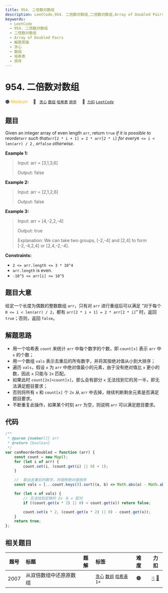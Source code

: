 ```yaml
---
title: 954. 二倍数对数组
description: LeetCode,954. 二倍数对数组,二倍数对数组,Array of Doubled Pairs,解题思路,贪心,数组,哈希表,排序
keywords:
  - LeetCode
  - 954. 二倍数对数组
  - 二倍数对数组
  - Array of Doubled Pairs
  - 解题思路
  - 贪心
  - 数组
  - 哈希表
  - 排序
---
```


# 954. 二倍数对数组

🟠 <font color=#ffb800>Medium</font>&emsp; 🔖&ensp; [`贪心`](/tag/greedy.md) [`数组`](/tag/array.md) [`哈希表`](/tag/hash-table.md) [`排序`](/tag/sorting.md)&emsp; 🔗&ensp;[`力扣`](https://leetcode.cn/problems/array-of-doubled-pairs) [`LeetCode`](https://leetcode.com/problems/array-of-doubled-pairs)

## 题目

Given an integer array of even length `arr`, return `true` _if it is possible
to reorder_`arr` _such that_`arr[2 * i + 1] = 2 * arr[2 * i]` _for every_`0 <=
i < len(arr) / 2` _, or_`false` _otherwise_.

**Example 1:**

> Input: arr = [3,1,3,6]
>
> Output: false

**Example 2:**

> Input: arr = [2,1,2,6]
>
> Output: false

**Example 3:**

> Input: arr = [4,-2,2,-4]
>
> Output: true
>
> Explanation: We can take two groups, [-2,-4] and [2,4] to form [-2,-4,2,4] or [2,4,-2,-4].

**Constraints:**

- `2 <= arr.length <= 3 * 10^4`
- `arr.length` is even.
- `-10^5 <= arr[i] <= 10^5`

## 题目大意

给定一个长度为偶数的整数数组 `arr`，只有对 `arr` 进行重组后可以满足 “对于每个 `0 <= i < len(arr) / 2`，都有 `arr[2 * i + 1] = 2 * arr[2 * i]`” 时，返回 `true`；否则，返回 `false`。

## 解题思路

- 用一个哈希表 `count` 来统计 `arr` 中每个数字的个数，即 `count[x]` 表示 `arr` 中 `x` 的个数；
- 用一个数组 `vals` 表示去重后的所有数字，并将其按绝对值从小到大排序；
- 遍历 `vals`，假设 `x` 为 `arr` 中绝对值最小的元素，由于没有绝对值比 `x` 更小的数，因此 `x` 只能与 `2x` 匹配。
- 如果此时 `count[2x]<count[x]`，那么会有部分 `x` 无法找到它的另一半，即无法满足题目要求；
- 否则将所有 `x` 和 `count[x]` 个 `2x` 从 `arr` 中去掉，继续判断剩余元素是否满足题目要求。
- 不断重复此操作，如果某个时刻 `arr` 为空，则说明 `arr` 可以满足题目要求。

## 代码

```javascript
/**
 * @param {number[]} arr
 * @return {boolean}
 */
var canReorderDoubled = function (arr) {
	const count = new Map();
	for (let i of arr) {
		count.set(i, (count.get(i) || 0) + 1);
	}

	//  取出去重后的数字。并按照绝对值排序
	const vals = [...count.keys()].sort((a, b) => Math.abs(a) - Math.abs(b));

	for (let x of vals) {
		// 无法找到足够的 2x 与 x 配对
		if ((count.get(x * 2) || 0) < count.get(x)) return false;

		count.set(x * 2, (count.get(x * 2) || 0) - count.get(x));
	}
	return true;
};
```

## 相关题目

<!-- prettier-ignore -->
| 题号 | 标题 | 题解 | 标签 | 难度 | 力扣 |
| :------: | :------ | :------: | :------ | :------ | :------: |
| 2007 | 从双倍数组中还原原数组 |  |  [`贪心`](/tag/greedy.md) [`数组`](/tag/array.md) [`哈希表`](/tag/hash-table.md) `1+` | 🟠 | [🀄️](https://leetcode.cn/problems/find-original-array-from-doubled-array) [🔗](https://leetcode.com/problems/find-original-array-from-doubled-array) |